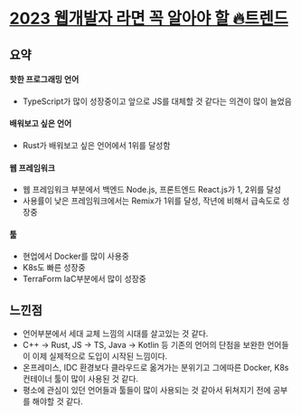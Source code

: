 # [2023 웹개발자 라면 꼭 알아야 할 🔥트렌드](https://youtu.be/clbI-NL4s2k)

## 요약

#### 핫한 프로그래밍 언어

- TypeScript가 많이 성장중이고 앞으로 JS를 대체할 것 같다는 의견이 많이 늘었음

#### 배워보고 싶은 언어

- Rust가 배워보고 싶은 언어에서 1위를 달성함

#### 웹 프레임워크

- 웹 프레임워크 부분에서 백엔드 Node.js, 프론트엔드 React.js가 1, 2위를 달성
- 사용률이 낮은 프레임워크에서는 Remix가 1위를 달성, 작년에 비해서 급속도로 성장중

#### 툴

- 현업에서 Docker를 많이 사용중
- K8s도 빠른 성장중
- TerraForm IaC부분에서 많이 성장중


## 느낀점

- 언어부분에서 세대 교체 느낌의 시대를 살고있는 것 같다. 
- C++ -> Rust, JS -> TS, Java -> Kotlin 등 기존의 언어의 단점을 보완한 언어들이 이제 실제적으로 도입이 시작된 느낌이다.
- 온프레미스, IDC 환경보다 클라우드로 옮겨가는 분위기고 그에따른 Docker, K8s 컨테이너 툴이 많이 사용된 것 같다.
- 평소에 관심이 있던 언어들과 툴들이 많이 사용되는 것 같아서 뒤쳐지기 전에 공부를 해야할 것 같다.